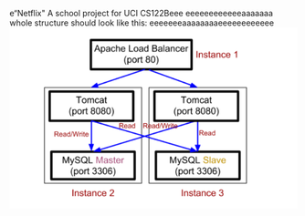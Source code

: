 e“Netflix"
A school project for UCI CS122Beee
eeeeeeeeeeeeaaaaaaa
whole structure should look like this:
eeeeeeeaaaaaaaaeeeeeeeeeeee
![image](https://github.com/cxk123/-Netflix-CS122B/blob/master/images/struture.PNG)

